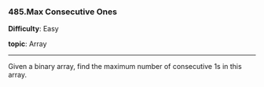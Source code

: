 ### 485.Max Consecutive Ones

**Difficulty**: Easy

**topic**: Array

***

Given a binary array, find the maximum number of consecutive 1s in this array.